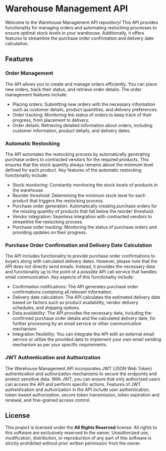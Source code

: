 # Warehouse Management API

Welcome to the Warehouse Management API repository! This API provides functionality for managing orders and automating restocking processes to ensure optimal stock levels in your warehouse. Additionally, it offers features to streamline the purchase order confirmation and delivery date calculation.

## Features

### Order Management

The API allows you to create and manage orders efficiently. You can place new orders, track their status, and retrieve order details. The order management features include:

- Placing orders: Submitting new orders with the necessary information such as customer details, product quantities, and delivery preferences.
- Order tracking: Monitoring the status of orders to keep track of their progress, from placement to delivery.
- Order details: Retrieving detailed information about orders, including customer information, product details, and delivery dates.

### Automatic Restocking

The API automates the restocking process by automatically generating purchase orders to contracted vendors for the required products. This ensures that the stock quantity always remains above the minimum level defined for each product. Key features of the automatic restocking functionality include:

- Stock monitoring: Constantly monitoring the stock levels of products in the warehouse.
- Reorder threshold: Determining the minimum stock level for each product that triggers the restocking process.
- Purchase order generation: Automatically creating purchase orders for the missing quantity of products that fall below the reorder threshold.
- Vendor integration: Seamless integration with contracted vendors to streamline the restocking process.
- Purchase order tracking: Monitoring the status of purchase orders and providing updates on their progress.

### Purchase Order Confirmation and Delivery Date Calculation

The API includes functionality to provide purchase order confirmations to buyers along with calculated delivery dates. However, please note that the API does not directly send emails. Instead, it provides the necessary data and functionality up to the point of a possible API call service that handles email communication. Key aspects of this functionality include:

- Confirmation notifications: The API generates purchase order confirmations containing all relevant information.
- Delivery date calculation: The API calculates the estimated delivery date based on factors such as product availability, vendor delivery schedules, and shipping options.
- Data availability: The API provides the necessary data, including the confirmed purchase order details and the calculated delivery date, for further processing by an email service or other communication mechanism.
- Integration flexibility: You can integrate the API with an external email service or utilize the provided data to implement your own email sending mechanism as per your specific requirements.

### JWT Authentication and Authorization

The Warehouse Management API incorporates JWT (JSON Web Token) authentication and authorization mechanisms to secure the endpoints and protect sensitive data. With JWT, you can ensure that only authorized users can access the API and perform specific actions. Features of JWT authentication and authorization in the API include user authentication, token-based authorization, secure token transmission, token expiration and renewal, and fine-grained access control.

## License

This project is licensed under the **All Rights Reserved** license. All rights to this software are exclusively reserved to the owner. Unauthorized use, modification, distribution, or reproduction of any part of this software is strictly prohibited without prior written permission from the owner.
